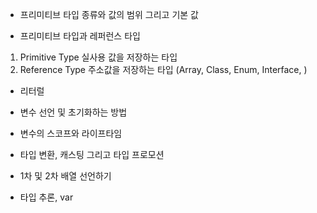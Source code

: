 - 프리미티브 타입 종류와 값의 범위 그리고 기본 값   

- 프리미티브 타입과 레퍼런스 타입   
1. Primitive Type
	실사용 값을 저장하는 타입
2. Reference Type
	주소값을 저장하는 타입
	(Array, Class, Enum, Interface, )
- 리터럴   

- 변수 선언 및 초기화하는 방법   

- 변수의 스코프와 라이프타임   

- 타입 변환, 캐스팅 그리고 타입 프로모션   

- 1차 및 2차 배열 선언하기   

- 타입 추론, var   
